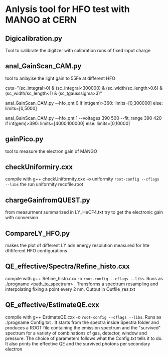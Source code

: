 # Anlysis tool for HFO test with MANGO at CERN

## Digicalibration.py

Tool to calibrate the digitzer with calibration runs of fixed input charge

## anal_GainScan_CAM.py

tool to anlayise the light gain to 55Fe at different HFO

cuts="(sc_integral>0) & (sc_integral<300000) & (sc_width/sc_length>0.6) & (sc_width/sc_length<1) & (sc_tgausssigma>3)"

anal_GainScan_CAM.py --hfo_qnt 0 
    if int(gem)>360: limits=[0,300000]
    else: limits=[0,5000]

anal_GainScan_CAM.py --hfo_qnt 1 --voltages 390 500 --fit_range 390 420
    if int(gem)>390: limits=[4000,100000]
    else: limits=[0,10000]

## gainPico.py

tool to measure the electron gain of MANGO

## checkUniformiry.cxx

compile with g++ checkUniformity.cxx -o uniformity `root-config --cflags --libs` the run uniformity recofile.root

## chargeGainfromQUEST.py

from measurment summarized in LY_HeCF4.txt try to get the electronic gain with conversion

## CompareLY_HFO.py

makes the plot of different LY adn energy resolution measured for hte dfififerent HFO configurations

## QE_effective/Spectra/Refine_histo.cxx

compile with g++ Refine_histo.cxx -o <progname> `root-config --cflags --libs`. Runs as ./progname <path_to_spectrum> . Transforms a spectrum resampling and interpolating fixing a point every 2 nm. Output in Outfile_res.txt

## QE_effective/EstimateQE.cxx

compile with g++ EstimateQE.cxx -o <progname> `root-config --cflags --libs`. Runs as ./progname Config.txt . It starts from the spectra inside Spectra folder and produces a ROOT file containing the emission spectrum and the "survived" spectrum for a variety of combinations of gas, detector, window and pressure. The choice of parameters follows what the Config.txt tells it to do. It also prints the effective QE and the survived photons per secondary electron